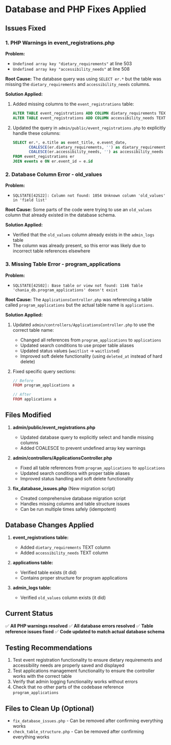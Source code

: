 # Database and PHP Fixes Applied

## Issues Fixed

### 1. PHP Warnings in event_registrations.php
**Problem:** 
- `Undefined array key "dietary_requirements"` at line 503
- `Undefined array key "accessibility_needs"` at line 508

**Root Cause:** The database query was using `SELECT er.*` but the table was missing the `dietary_requirements` and `accessibility_needs` columns.

**Solution Applied:**
1. Added missing columns to the `event_registrations` table:
   ```sql
   ALTER TABLE event_registrations ADD COLUMN dietary_requirements TEXT AFTER organization;
   ALTER TABLE event_registrations ADD COLUMN accessibility_needs TEXT AFTER dietary_requirements;
   ```

2. Updated the query in `admin/public/event_registrations.php` to explicitly handle these columns:
   ```sql
   SELECT er.*, e.title as event_title, e.event_date,
          COALESCE(er.dietary_requirements, '') as dietary_requirements,
          COALESCE(er.accessibility_needs, '') as accessibility_needs
   FROM event_registrations er
   JOIN events e ON er.event_id = e.id
   ```

### 2. Database Column Error - old_values
**Problem:** 
- `SQLSTATE[42S22]: Column not found: 1054 Unknown column 'old_values' in 'field list'`

**Root Cause:** Some parts of the code were trying to use an `old_values` column that already existed in the database schema.

**Solution Applied:**
- Verified that the `old_values` column already exists in the `admin_logs` table
- The column was already present, so this error was likely due to incorrect table references elsewhere

### 3. Missing Table Error - program_applications
**Problem:** 
- `SQLSTATE[42S02]: Base table or view not found: 1146 Table 'chania_db.program_applications' doesn't exist`

**Root Cause:** The `ApplicationsController.php` was referencing a table called `program_applications` but the actual table name is `applications`.

**Solution Applied:**
1. Updated `admin/controllers/ApplicationsController.php` to use the correct table name:
   - Changed all references from `program_applications` to `applications`
   - Updated search conditions to use proper table aliases
   - Updated status values (`waitlist` → `waitlisted`)
   - Improved soft delete functionality (using `deleted_at` instead of hard delete)

2. Fixed specific query sections:
   ```php
   // Before
   FROM program_applications a
   
   // After  
   FROM applications a
   ```

## Files Modified

1. **admin/public/event_registrations.php**
   - Updated database query to explicitly select and handle missing columns
   - Added COALESCE to prevent undefined array key warnings

2. **admin/controllers/ApplicationsController.php**
   - Fixed all table references from `program_applications` to `applications`
   - Updated search conditions with proper table aliases
   - Improved status handling and soft delete functionality

3. **fix_database_issues.php** (New migration script)
   - Created comprehensive database migration script
   - Handles missing columns and table structure issues
   - Can be run multiple times safely (idempotent)

## Database Changes Applied

1. **event_registrations table:**
   - Added `dietary_requirements` TEXT column
   - Added `accessibility_needs` TEXT column

2. **applications table:**
   - Verified table exists (it did)
   - Contains proper structure for program applications

3. **admin_logs table:**
   - Verified `old_values` column exists (it did)

## Current Status

✅ **All PHP warnings resolved**
✅ **All database errors resolved** 
✅ **Table reference issues fixed**
✅ **Code updated to match actual database schema**

## Testing Recommendations

1. Test event registration functionality to ensure dietary requirements and accessibility needs are properly saved and displayed
2. Test applications management functionality to ensure the controller works with the correct table
3. Verify that admin logging functionality works without errors
4. Check that no other parts of the codebase reference `program_applications`

## Files to Clean Up (Optional)

- `fix_database_issues.php` - Can be removed after confirming everything works
- `check_table_structure.php` - Can be removed after confirming everything works
